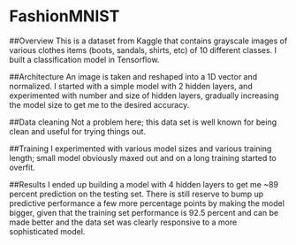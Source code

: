# FashionMNIST

##Overview
This is a dataset from Kaggle that contains grayscale images of various clothes items (boots, sandals, shirts, etc) of 10 different classes. I built a classification model in Tensorflow.

##Architecture
An image is taken and reshaped into a 1D vector and normalized. I started with a simple model with 2 hidden layers, and experimented with number and size of hidden layers, gradually increasing the model size to get me to the desired accuracy. 

##Data cleaning
Not a problem here; this data set is well known for being clean and useful for trying things out.

##Training
I experimented with various model sizes and various training length; small model obviously maxed out and on a long training started to overfit.

##Results
I ended up building a model with 4 hidden layers to get me ~89 percent prediction on the testing set. There is still reserve to bump up predictive performance a few more percentage points by making the model bigger, given that the training set performance is 92.5 percent and can be made better and the data set was clearly responsive to a more sophisticated model.